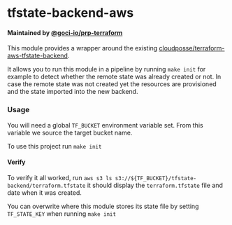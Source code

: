 # tfstate-backend-aws

#### Maintained by [@goci-io/prp-terraform](https://github.com/orgs/goci-io/teams/prp-terraform)

This module provides a wrapper around the existing [cloudposse/terraform-aws-tfstate-backend](https://github.com/cloudposse/terraform-aws-tfstate-backend).

It allows you to run this module in a pipeline by running `make init` for example to detect whether the remote state was already created or not.
In case the remote state was not created yet the resources are provisioned and the state imported into the new backend.

### Usage
You will need a global `TF_BUCKET` environment variable set. From this variable we source the target bucket name.

To use this project run `make init`

#### Verify

To verify it all worked, run `aws s3 ls s3://${TF_BUCKET}/tfstate-backend/terraform.tfstate` it should display the `terraform.tfstate` file and date when it was created.

You can overwrite where this module stores its state file by setting `TF_STATE_KEY` when running `make init`
